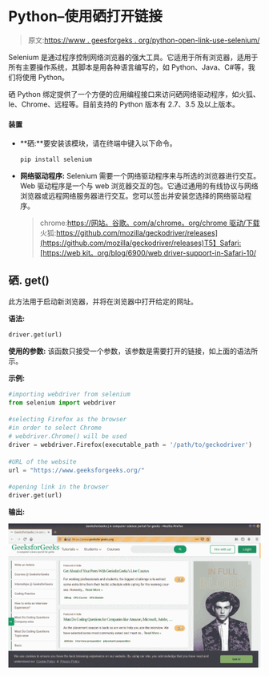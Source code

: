 # Python–使用硒打开链接

> 原文:[https://www . geesforgeks . org/python-open-link-use-selenium/](https://www.geeksforgeeks.org/python-opening-links-using-selenium/)

Selenium 是通过程序控制网络浏览器的强大工具。它适用于所有浏览器，适用于所有主要操作系统，其脚本是用各种语言编写的，如 Python、Java、C#等，我们将使用 Python。

硒 Python 绑定提供了一个方便的应用编程接口来访问硒网络驱动程序，如火狐、Ie、Chrome、远程等。目前支持的 Python 版本有 2.7、3.5 及以上版本。

#### 装置

*   **硒:**要安装该模块，请在终端中键入以下命令。

    ```py
    pip install selenium
    ```

*   **网络驱动程序:** Selenium 需要一个网络驱动程序来与所选的浏览器进行交互。Web 驱动程序是一个与 web 浏览器交互的包。它通过通用的有线协议与网络浏览器或远程网络服务器进行交互。您可以签出并安装您选择的网络驱动程序。

    > chrome:[https://网站。谷歌。com/a/chrome。org/chrome 驱动/下载](https://sites.google.com/a/chromium.org/chromedriver/downloads)
    > 火狐:[https://github.com/mozilla/geckodriver/releases](https://github.com/mozilla/geckodriver/releases)T5】Safari:[https://web kit。org/blog/6900/web driver-support-in-Safari-10/](https://webkit.org/blog/6900/webdriver-support-in-safari-10/)

## 硒. get()

此方法用于启动新浏览器，并将在浏览器中打开给定的网址。

**语法:**

```py
driver.get(url) 

```

**使用的参数:**
该函数只接受一个参数，该参数是需要打开的链接，如上面的语法所示。

**示例:**

```py
#importing webdriver from selenium
from selenium import webdriver

#selecting Firefox as the browser
#in order to select Chrome 
# webdriver.Chrome() will be used
driver = webdriver.Firefox(executable_path = '/path/to/geckodriver')

#URL of the website 
url = "https://www.geeksforgeeks.org/"

#opening link in the browser
driver.get(url)
```

**输出:**

![selenium-get](img/511dae734de82a302c3d5f264c8e5e55.png)
